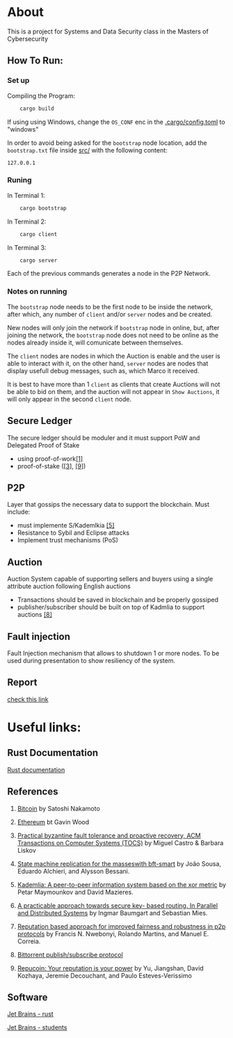 # About 

This is a project for Systems and Data Security class in the Masters of Cybersecurity

## How To Run:
### Set up
Compiling the Program:
```sh
    cargo build
```

If using using Windows, change the `OS_CONF` enc in the [.cargo/config.toml](./.cargo/config.toml) to "windows"

In order to avoid being asked for the `bootstrap` node location, add the `bootstrap.txt` file inside [src/](./src/) with the following content:
```
127.0.0.1
```

### Runing
In Terminal 1:
```sh
    cargo bootstrap
```

In Terminal 2:
```sh
    cargo client
```

In Terminal 3:
```sh
    cargo server
```

Each of the previous commands generates a node in the P2P Network.

### Notes on running

The `bootstrap` node needs to be the first node to be inside the network, 
after which, any number of `client` and/or `server` nodes and be created.

New nodes will only join the network if `bootstrap` node in online, but,
after joining the network, the `bootstrap` node does not need to be online
as the nodes already inside it, will comunicate between themselves.

The `client` nodes are nodes in which the Auction is enable and the user is able to interact with it,
on the other hand, `server` nodes are nodes that display usefull debug messages, such as,
which Marco it received.

It is best to have more than 1 `client` as clients that create Auctions will not be able to bid on them,
and the auction will not appear in `Show Auctions`, it will only appear in the second `client` node.

## Secure Ledger

The secure ledger should be moduler and it must support PoW and Delegated Proof of Stake
- using proof-of-work[[1]](https://assets.pubpub.org/d8wct41f/31611263538139.pdf)
- proof-of-stake ([[3]](https://dl.acm.org/doi/pdf/10.1145/571637.571640), [[9]](https://ieeexplore.ieee.org/stamp/stamp.jsp?tp=&arnumber=8645706))

## P2P

Layer that gossips the necessary data to support the blockchain. Must include:
- must implemente S/Kademlkia [[5]](https://link.springer.com/chapter/10.1007/3-540-45748-8_5)
- Resistance to Sybil and Eclipse attacks
- Implement trust mechanisms (PoS)

## Auction

Auction System capable of supporting sellers and buyers using a single attribute auction following English auctions
- Transactions should be saved in blockchain and be properly gossiped
- publisher/subscriber should be built on top of Kadmlia to support auctions [[8]](http://bittorrent.org/beps/bep_0050.html)

## Fault injection
Fault Injection mechanism that allows to shutdown 1 or more nodes.
To be used during presentation to show resiliency of the system.

## Report
[check this link](https://www.overleaf.com/3364126665gpjnjtsdznxz#c52689)

# Useful links: 

## Rust Documentation

[Rust documentation](https://www.rust-lang.org/learn)

## References 

1. [Bitcoin](https://assets.pubpub.org/d8wct41f/31611263538139.pdf)
by Satoshi Nakamoto

2. [Ethereum](https://cryptodeep.ru/doc/paper.pdf) 
bt Gavin Wood

3. [Practical byzantine fault tolerance and proactive recovery, ACM Transactions on Computer Systems (TOCS)](https://dl.acm.org/doi/pdf/10.1145/571637.571640) 
by Miguel Castro & Barbara Liskov

4. [State machine replication for the masseswith bft-smart](https://ieeexplore.ieee.org/stamp/stamp.jsp?tp=&arnumber=6903593) 
by João Sousa, Eduardo Alchieri, and Alysson Bessani.

5. [Kademlia: A peer-to-peer information system based on the xor metric](https://link.springer.com/chapter/10.1007/3-540-45748-8_5) 
by Petar Maymounkov and David Mazieres. 

6. [A practicable approach towards secure key- based routing. In Parallel and Distributed Systems](https://ieeexplore.ieee.org/stamp/stamp.jsp?tp=&arnumber=4447808) 
by Ingmar Baumgart and Sebastian Mies.

7. [Reputation based approach for improved fairness and robustness in p2p protocols](https://link.springer.com/article/10.1007/s12083-018-0701-x) 
by Francis N. Nwebonyi, Rolando Martins, and Manuel E. Correia.

8. [Bittorrent publish/subscribe protocol](http://bittorrent.org/beps/bep_0050.html) 

9. [Repucoin: Your reputation is your power](https://ieeexplore.ieee.org/stamp/stamp.jsp?tp=&arnumber=8645706) 
by Yu, Jiangshan, David Kozhaya, Jeremie Decouchant, and Paulo Esteves-Verissimo

## Software

[Jet Brains - rust](https://www.jetbrains.com/rust/nextversion/)

[Jet Brains - students](https://www.jetbrains.com/shop/eform/students)


